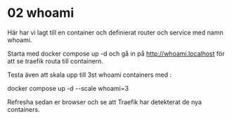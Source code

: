 # 02 whoami

Här har vi lagt till en container och definierat router och service med namn whoami.

Starta med docker compose up -d och gå in på http://whoami.localhost för att se traefik routa till containern.

Testa även att skala upp till 3st whoami containers med :

docker compose up -d --scale whoami=3

Refresha sedan er browser och se att Traefik har detekterat de nya containers.


